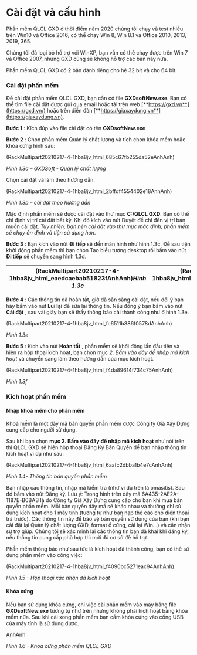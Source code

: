 # Cài đặt và cấu hình

Phần mềm QLCL GXD ở thời điểm năm 2020 chúng tôi chạy và test nhiều trên Win10 và Office 2016, có thể chạy Win 8, Win 8.1 và Office 2010, 2013, 2019, 365.

Chúng tôi đã loại bỏ hỗ trợ với WinXP, bạn vẫn có thể chạy được trên Win 7 và Office 2007, nhưng GXD cũng sẽ không hỗ trợ các bản này nữa.

Phần mềm QLCL GXD có 2 bản dành riêng cho hệ 32 bit và cho 64 bit.

### Cài đặt phần mềm

Để cài đặt phần mềm QLCL GXD, bạn cần có file **GXDsoftNew.exe**. Bạn có thể tìm file cài đặt được gửi qua email hoặc tải trên web [**https://gxd.vn**](https://gxd.vn/) hoặc trên diễn đàn [**https://giaxaydung.vn**](https://giaxaydung.vn).

**Bước 1** : Kích đúp vào file cài đặt có tên **GXDsoftNew.exe**

**Bước 2** : Chọn phần mềm Quản lý chất lượng và tích chọn khóa mềm hoặc khóa cứng hình sau:

(RackMultipart20210217-4-1hba8jv_html_685c67fb255da52eAnhAnh)

_Hình 1.3a – GXDSoft - Quản lý chất lượng_

Chọn cài đặt và làm theo hướng dẫn.

(RackMultipart20210217-4-1hba8jv_html_2bffdf4554402e18AnhAnh)

_Hình 1.3b – cài đặt theo hướng dẫn_

Mặc định phần mềm sẽ được cài đặt vào thư mục **C:\QLCL GXD**. Bạn có thể chỉ định vị trí cài đặt bất kỳ. Khi đó kích vào nút Duyệt để chỉ đến vị trí bạn muốn cài đặt. _Tuy nhiên, bạn nên cài đặt vào thư mục mặc định, phần mềm sẽ chạy ổn định và tiện sử dụng hơn_.

**Bước 3** : Bạn kích vào nút **Đi tiếp** sẽ đến màn hình như hình 1.3c. Để sau tiện khởi động phần mềm thì bạn chọn Tạo biểu tượng desktop rồi bấm vào nút **Đi tiếp** sẽ chuyển sang hình 1.3d.

| (RackMultipart20210217-4-1hba8jv_html_eaedcaebab51823fAnhAnh)_Hình 1.3c_ | (RackMultipart20210217-4-1hba8jv_html_968e5a9068775b39AnhAnh)_Hình 1.3d_ |
| --- | --- |

**Bước 4** : Các thông tin đã hoàn tất, giờ đã sẵn sàng cài đặt, nếu đổi ý bạn hãy bấm vào nút **Lui lại** để sửa lại thông tin. Nếu đồng ý bạn bấm vào nút **Cài đặt** , sau vài giây bạn sẽ thấy thông báo cài thành công như ở hình 1.3e.

(RackMultipart20210217-4-1hba8jv_html_fc6511b886f0578dAnhAnh)

_Hình 1.3e_

**Bước 5** : Kích vào nút **Hoàn tất** , phần mềm sẽ khởi động lần đầu tiên và hiện ra hộp thoại kích hoạt, bạn chọn mục _2. Bấm vào đây để nhập mã kích hoạt_ và chuyển sang làm theo hướng dẫn của mục kích hoạt.

(RackMultipart20210217-4-1hba8jv_html_f4da89614f734c75AnhAnh)

_Hình 1.3f_

### Kích hoạt phần mềm

#### Nhập khoá mềm cho phần mềm

Khoá mềm là một dãy mã bản quyền phần mềm được Công ty Giá Xây Dựng cung cấp cho người sử dụng.

Sau khi bạn chọn **mục 2. Bấm vào đây để nhập mã kích hoạt** như nói trên thì QLCL GXD sẽ hiện hộp thoại Đăng Ký Bản Quyền để bạn nhập thông tin kích hoạt ví dụ như sau:

(RackMultipart20210217-4-1hba8jv_html_6aafc2dbba1b4e7cAnhAnh)

_Hình 1.4- Thông tin bản quyền phần mềm_

Bạn nhập các thông tin, nhập mã kiểm tra (như ví dụ trên là omasitis). Sau đó bấm vào nút Đăng ký. Lưu ý: Trong hình trên dãy mã 6A435-2AE2A-1187E-B0BAB là do Công ty Giá Xây Dựng cung cấp cho bạn khi mua bản quyền phần mềm. Mỗi bản quyền dãy mã sẽ khác nhau và thường chỉ sử dụng kích hoạt cho 1 máy tính (tương tự như bạn nạp thẻ cào cho điện thoại trả trước). Các thông tin này để bảo vệ bản quyền sử dụng của bạn (khi bạn cài đặt lại Quản lý chất lượng GXD, format ổ cứng, cài lại Win…) và cần nhận sự trợ giúp. Chúng tôi sẽ xác minh lại các thông tin bạn đã khai khi đăng ký, nếu thông tin cung cấp phù hợp thì mới đủ cơ sở để hỗ trợ.

Phần mềm thông báo như sau tức là kích hoạt đã thành công, bạn có thể sử dụng phần mềm vào công việc:

(RackMultipart20210217-4-1hba8jv_html_f4090bc5271eac94AnhAnh)

_Hình 1.5 - Hộp thoại xác nhận đã kích hoạt_

#### Khóa cứng

Nếu bạn sử dụng khóa cứng, chỉ việc cài phần mềm vào máy bằng file **GXDsoftNew.exe** tương tự như trên nhưng không phải kích hoạt bằng khóa mềm nữa. Sau khi cài xong phần mềm bạn cắm khóa cứng vào cổng USB của máy tính là sử dụng được.

AnhAnh

_Hình 1.6 - Khóa cứng phần mềm QLCL GXD_